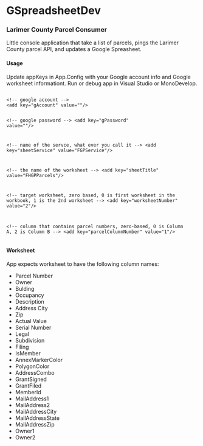 GSpreadsheetDev
===============
<h3>Larimer County Parcel Consumer</h3>
<p>Little console application that take a list of parcels, pings the Larimer County parcel API, and updates a Google Spreasheet. 
</p>

<h4>Usage</h4>
<p>Update appKeys in App.Config with your Google account info and Google worksheet informationt. Run or debug app in Visual Studio or MonoDevelop.</p>
<pre><code>
&lt;!-- google account --&gt;
&lt;add key="gAccount" value=""/&gt;

&lt;!-- google password --&gt;
&lt;add key="gPassword" value=""/&gt;

&lt;!-- name of the servce, what ever you call it --&gt;
&lt;add key="sheetService" value="FGPService"/&gt;

&lt;!-- the name of the worksheet --&gt;
&lt;add key="sheetTitle" value="FHGPParcels"/&gt;

&lt;!-- target worksheet, zero based, 0 is first worksheet in the workbook, 1 is the 2nd worksheet --&gt;
&lt;add key="worksheetNumber" value="2"/&gt;

&lt;!-- column that contains parcel numbers, zero-based, 0 is Column A, 2 is Column B --&gt;
&lt;add key="parcelColumnNumber" value="1"/&gt;
</code></pre>

<h4>Worksheet</h4>
<p>App expects worksheet to have the following column names:</p>
<ul>
<li>Parcel Number</li>
<li>Owner</li>	
<li>Bulding</li>	
<li>Occupancy</li> 
<li>Description</li>	
<li>Address	City</li>	
<li>Zip</li>	
<li>Actual Value</li>	
<li>Serial Number</li>	
<li>Legal	</li>
<li>Subdivision</li>	
<li>Filing</li>	
<li>IsMember</li>	
<li>AnnexMarkerColor</li>	
<li>PolygonColor</li>	
<li>AddressCombo</li>	
<li>GrantSigned</li>	
<li>GrantFiled</li>	
<li>MemberId</li>	
<li>MailAddress1</li>	
<li>MailAddress2</li>	
<li>MailAddressCity</li>	
<li>MailAddressState</li>	
<li>MailAddressZip</li>	
<li>Owner1</li>	
<li>Owner2</li>
</ul>
